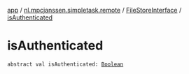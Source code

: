 [app](../../index.md) / [nl.mpcjanssen.simpletask.remote](../index.md) / [FileStoreInterface](index.md) / [isAuthenticated](.)

# isAuthenticated

`abstract val isAuthenticated: `[`Boolean`](https://kotlinlang.org/api/latest/jvm/stdlib/kotlin/-boolean/index.html)